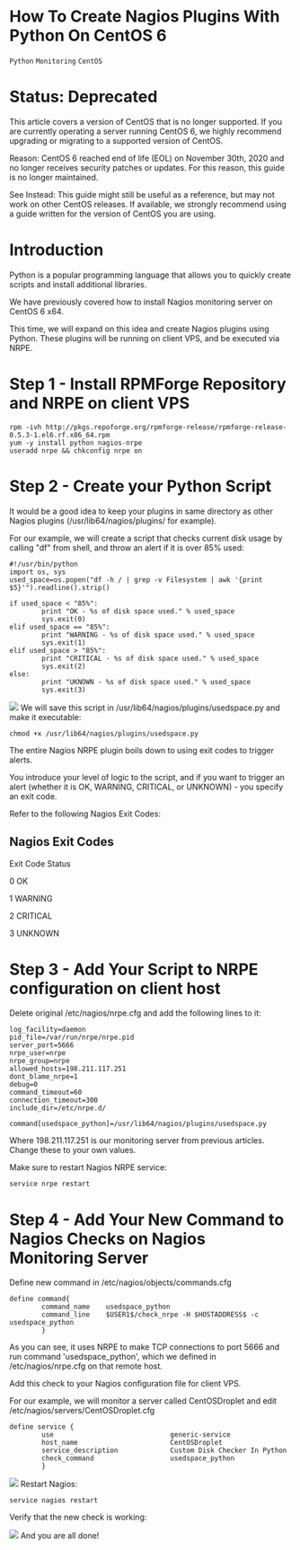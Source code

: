 # How To Create Nagios Plugins With Python On CentOS 6

```Python``` ```Monitoring``` ```CentOS```










# Status: Deprecated


This article covers a version of CentOS that is no longer supported. If you are currently operating a server running CentOS 6, we highly recommend upgrading or migrating to a supported version of CentOS.


Reason:
CentOS 6 reached end of life (EOL) on November 30th, 2020 and no longer receives security patches or updates. For this reason, this guide is no longer maintained.


See Instead:
This guide might still be useful as a reference, but may not work on other CentOS releases. If available, we strongly recommend using a guide written for the version of CentOS you are using.


# Introduction


Python is a popular programming language that allows you to quickly create scripts and install additional libraries.


We have previously covered how to install Nagios monitoring server on CentOS 6 x64.


This time, we will expand on this idea and create Nagios plugins using Python.
These plugins will be running on client VPS, and be executed via NRPE.


# Step 1 - Install RPMForge Repository and NRPE on client VPS


```
rpm -ivh http://pkgs.repoforge.org/rpmforge-release/rpmforge-release-0.5.3-1.el6.rf.x86_64.rpm
yum -y install python nagios-nrpe
useradd nrpe && chkconfig nrpe on

```


# Step 2 - Create your Python Script


It would be a good idea to keep your plugins in same directory as other Nagios plugins (/usr/lib64/nagios/plugins/ for example).


For our example, we will create a script that checks current disk usage by calling "df" from shell, and throw an alert if it is over 85% used:


```
#!/usr/bin/python
import os, sys
used_space=os.popen("df -h / | grep -v Filesystem | awk '{print $5}'").readline().strip()

if used_space < "85%":
        print "OK - %s of disk space used." % used_space
        sys.exit(0)
elif used_space == "85%":
        print "WARNING - %s of disk space used." % used_space
        sys.exit(1)
elif used_space > "85%":
        print "CRITICAL - %s of disk space used." % used_space
        sys.exit(2)
else:
        print "UKNOWN - %s of disk space used." % used_space
        sys.exit(3)

```


![](https://assets.digitalocean.com/articles/community/usedspace.py.png)
We will save this script in /usr/lib64/nagios/plugins/usedspace.py and make it executable:


```
chmod +x /usr/lib64/nagios/plugins/usedspace.py

```


The entire Nagios NRPE plugin boils down to using exit codes to trigger alerts.


You introduce your level of logic to the script, and if you want to trigger an alert (whether it is OK, WARNING, CRITICAL, or UNKNOWN) - you specify an exit code.


Refer to the following Nagios Exit Codes:


## Nagios Exit Codes





Exit Code
Status


0
OK


1
WARNING


2
CRITICAL


3
UNKNOWN



# Step 3 - Add Your Script to NRPE configuration on client host


Delete original /etc/nagios/nrpe.cfg and add the following lines to it:


```
log_facility=daemon
pid_file=/var/run/nrpe/nrpe.pid
server_port=5666
nrpe_user=nrpe
nrpe_group=nrpe
allowed_hosts=198.211.117.251
dont_blame_nrpe=1
debug=0
command_timeout=60
connection_timeout=300
include_dir=/etc/nrpe.d/

command[usedspace_python]=/usr/lib64/nagios/plugins/usedspace.py

```


Where 198.211.117.251 is our monitoring server from previous articles.  Change these to your own values.


Make sure to restart Nagios NRPE service:


```
service nrpe restart

```


# Step 4 - Add Your New Command to Nagios Checks on Nagios Monitoring Server


Define new command in /etc/nagios/objects/commands.cfg


```
define command{
        command_name    usedspace_python
        command_line    $USER1$/check_nrpe -H $HOSTADDRESS$ -c usedspace_python
        }

```


As you can see, it uses NRPE to make TCP connections to port 5666 and run command 'usedspace_python', which we defined in /etc/nagios/nrpe.cfg on that remote host.


Add this check to your Nagios configuration file for client VPS.


For our example, we will monitor a server called CentOSDroplet and edit /etc/nagios/servers/CentOSDroplet.cfg


```
define service {
        use                             generic-service
        host_name                       CentOSDroplet
        service_description             Custom Disk Checker In Python
        check_command                   usedspace_python
        }

```


![](https://assets.digitalocean.com/articles/community/CentOSDroplet.cfg-python.png)
Restart Nagios:


```
service nagios restart

```


Verify that the new check is working:


![](https://assets.digitalocean.com/articles/community/nagios-centos-python.png)
And you are all done!



